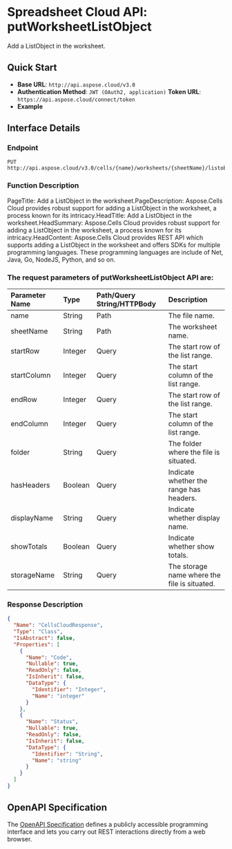 # **Spreadsheet Cloud API: putWorksheetListObject**

Add a ListObject in the worksheet. 


## **Quick Start**

- **Base URL**: `http://api.aspose.cloud/v3.0`
- **Authentication Method**: `JWT (OAuth2, application)`  **Token URL**: `https://api.aspose.cloud/connect/token`
- **Example** 

## **Interface Details**

### **Endpoint** 

```
PUT http://api.aspose.cloud/v3.0/cells/{name}/worksheets/{sheetName}/listobjects
```
### **Function Description**
PageTitle: Add a ListObject in the worksheet.PageDescription: Aspose.Cells Cloud provides robust support for adding a ListObject in the worksheet, a process known for its intricacy.HeadTitle: Add a ListObject in the worksheet.HeadSummary: Aspose.Cells Cloud provides robust support for adding a ListObject in the worksheet, a process known for its intricacy.HeadContent: Aspose.Cells Cloud provides REST API which supports adding a ListObject in the worksheet and offers SDKs for multiple programming languages. These programming languages are include of Net, Java, Go, NodeJS, Python, and so on.

### The request parameters of **putWorksheetListObject** API are: 

| Parameter Name | Type | Path/Query String/HTTPBody | Description | 
| :- | :- | :- |:- | 
|name|String|Path|The file name.|
|sheetName|String|Path|The worksheet name.|
|startRow|Integer|Query|The start row of the list range.|
|startColumn|Integer|Query|The start column of the list range.|
|endRow|Integer|Query|The start row of the list range.|
|endColumn|Integer|Query|The start column of the list range.|
|folder|String|Query|The folder where the file is situated.|
|hasHeaders|Boolean|Query|Indicate whether the range has headers.|
|displayName|String|Query|Indicate whether display name.|
|showTotals|Boolean|Query|Indicate whether show totals.|
|storageName|String|Query|The storage name where the file is situated.|

### **Response Description**
```json
{
  "Name": "CellsCloudResponse",
  "Type": "Class",
  "IsAbstract": false,
  "Properties": [
    {
      "Name": "Code",
      "Nullable": true,
      "ReadOnly": false,
      "IsInherit": false,
      "DataType": {
        "Identifier": "Integer",
        "Name": "integer"
      }
    },
    {
      "Name": "Status",
      "Nullable": true,
      "ReadOnly": false,
      "IsInherit": false,
      "DataType": {
        "Identifier": "String",
        "Name": "string"
      }
    }
  ]
}
```


## OpenAPI Specification

The [OpenAPI Specification](https://reference.aspose.cloud/cells/#/ListObjectsController/PutWorksheetListObject) defines a publicly accessible programming interface and lets you carry out REST interactions directly from a web browser.

